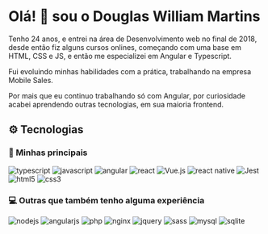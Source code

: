 # Olá! :wave: sou o Douglas William Martins

Tenho 24 anos, e entrei na área de Desenvolvimento web no final de 2018, desde então fiz alguns cursos onlines, começando com uma base em HTML, CSS e JS, e então me especializei em Angular e Typescript.

Fui evoluindo minhas habilidades com a prática, trabalhando na empresa Mobile Sales.

Por mais que eu continuo trabalhando só com Angular, por curiosidade acabei aprendendo outras tecnologias, em sua maioria frontend.

## :gear: Tecnologias

### :rocket: Minhas principais

![typescript](https://img.shields.io/badge/typescript%20-%23007ACC.svg?&style=for-the-badge&logo=typescript&logoColor=white)
![javascript](https://img.shields.io/badge/javascript-%23F7DF1E.svg?&style=for-the-badge&logo=javascript&logoColor=black)
![angular](https://img.shields.io/badge/angular%20-%23DD0031.svg?&style=for-the-badge&logo=angular&logoColor=white)
![react](https://img.shields.io/badge/react%20-%2320232a.svg?&style=for-the-badge&logo=react&logoColor=%2361DAFB)
![Vue.js](https://img.shields.io/badge/Vue.js-35495E?style=for-the-badge&logo=vue-dot-js&logoColor=4FC08D)
![react native](https://img.shields.io/badge/react_native%20-%2320232a.svg?&style=for-the-badge&logo=react&logoColor=%2361DAFB)
![Jest](https://img.shields.io/badge/jest%20-%232DC212?style=for-the-badge&logo=Jest&logoColor=white)
![html5](https://img.shields.io/badge/html5%20-%23E34F26.svg?&style=for-the-badge&logo=html5&logoColor=white)
![css3](https://img.shields.io/badge/css3%20-%231572B6.svg?&style=for-the-badge&logo=css3&logoColor=white)

### :computer: Outras que também tenho alguma experiência

![nodejs](https://img.shields.io/badge/node.js%20-%2343853D.svg?&style=for-the-badge&logo=node.js&logoColor=white)
![angularjs](https://img.shields.io/badge/angular.js%20-%23E23237.svg?&style=for-the-badge&logo=angularjs&logoColor=white)
![php](https://img.shields.io/badge/php-%23777BB4.svg?&style=for-the-badge&logo=php&logoColor=white)
![nginx](https://img.shields.io/badge/nginx%20-%23009639.svg?&style=for-the-badge&logo=nginx&logoColor=white)
![jquery](https://img.shields.io/badge/jquery%20-%230769AD.svg?&style=for-the-badge&logo=jquery&logoColor=white)
![sass](https://img.shields.io/badge/sass%20-%23CC6699.svg?&style=for-the-badge&logo=sass&logoColor=white)
![mysql](https://img.shields.io/badge/mysql-%2300f.svg?&style=for-the-badge&logo=mysql&logoColor=white)
![sqlite](https://img.shields.io/badge/sqlite-%2307405e.svg?&style=for-the-badge&logo=sqlite&logoColor=white)
